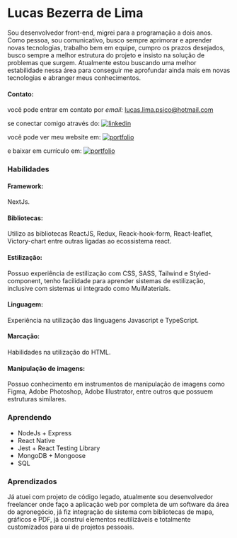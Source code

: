 # Lucas Bezerra de Lima

Sou desenvolvedor front-end, migrei para a programação a dois anos. Como pessoa, sou comunicativo, busco sempre aprimorar e aprender novas tecnologias, trabalho bem em equipe, cumpro os prazos desejados, busco sempre a melhor estrutura do projeto e insisto na solução de problemas que surgem. Atualmente estou buscando uma melhor estabilidade nessa área para conseguir me aprofundar ainda mais em novas tecnologias e abranger meus conhecimentos.

#### Contato: 
você pode entrar em contato por
*email:* lucas.lima.psico@hotmail.com

se conectar comigo através do:
[![linkedin](https://img.shields.io/badge/linkedin-000?style=for-the-badge&logo=linkedin&logoColor=white)](https://www.linkedin.com/in/bezlima/)

você pode ver meu website em:
[![portfolio](https://img.shields.io/badge/my_portfolio-000?style=for-the-badge&logo=ko-fi&logoColor=white)](https://portfolio-sigma-five-79.vercel.app/)

e baixar em currículo em:
[![portfolio](https://img.shields.io/badge/curriculum_vitae-000?style=for-the-badge&logo=readdotcv&logoColor=white)](https://drive.google.com/file/d/1BZyRNnK0dQnxHLE4E_SK0fwMM9hHc3VC/view?usp=drive_link)

### Habilidades

#### Framework:
NextJs.
#### Bibliotecas:
Utilizo as bibliotecas ReactJS, Redux, Reack-hook-form, React-leaflet, Victory-chart entre outras ligadas ao ecossistema react.
#### Estilização:
Possuo experiência de estilização com CSS, SASS, Tailwind e Styled-component, tenho facilidade para aprender sistemas de estilização, inclusive com sistemas ui integrado como MuiMaterials.
#### Linguagem:
Experiência na utilização das linguagens Javascript e TypeScript.
#### Marcação:
Habilidades na utilização do HTML.
#### Manipulação de imagens:
Possuo conhecimento em instrumentos de manipulação de imagens como Figma, Adobe Photoshop, Adobe Illustrator, entre outros que possuem estruturas similares.

### Aprendendo

- NodeJs + Express
- React Native
- Jest + React Testing Library
- MongoDB + Mongoose
- SQL

### Aprendizados

Já atuei com projeto de código legado, atualmente sou desenvolvedor freelancer onde faço a aplicação web por completa de um software da área do agronegócio, já fiz integração de sistema com bibliotecas de mapa, gráficos e PDF, já construí elementos reutilizáveis e totalmente customizados para ui de projetos pessoais.
